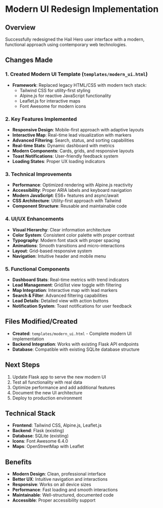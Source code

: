# Modern UI Redesign Implementation

## Overview
Successfully redesigned the Hail Hero user interface with a modern, functional approach using contemporary web technologies.

## Changes Made

### 1. Created Modern UI Template (`templates/modern_ui.html`)
- **Framework**: Replaced legacy HTML/CSS with modern tech stack:
  - Tailwind CSS for utility-first styling
  - Alpine.js for reactive JavaScript functionality
  - Leaflet.js for interactive maps
  - Font Awesome for modern icons

### 2. Key Features Implemented
- **Responsive Design**: Mobile-first approach with adaptive layouts
- **Interactive Map**: Real-time lead visualization with markers
- **Advanced Filtering**: Search, status, and sorting capabilities
- **Real-time Stats**: Dynamic dashboard with metrics
- **Modern Components**: Cards, grids, and responsive layouts
- **Toast Notifications**: User-friendly feedback system
- **Loading States**: Proper UX loading indicators

### 3. Technical Improvements
- **Performance**: Optimized rendering with Alpine.js reactivity
- **Accessibility**: Proper ARIA labels and keyboard navigation
- **Modern JavaScript**: ES6+ features and async/await
- **CSS Architecture**: Utility-first approach with Tailwind
- **Component Structure**: Reusable and maintainable code

### 4. UI/UX Enhancements
- **Visual Hierarchy**: Clear information architecture
- **Color System**: Consistent color palette with proper contrast
- **Typography**: Modern font stack with proper spacing
- **Animations**: Smooth transitions and micro-interactions
- **Layout**: Grid-based responsive system
- **Navigation**: Intuitive header and mobile menu

### 5. Functional Components
- **Dashboard Stats**: Real-time metrics with trend indicators
- **Lead Management**: Grid/list view toggle with filtering
- **Map Integration**: Interactive map with lead markers
- **Search & Filter**: Advanced filtering capabilities
- **Lead Details**: Detailed view with action buttons
- **Notification System**: Toast notifications for user feedback

## Files Modified/Created
- **Created**: `templates/modern_ui.html` - Complete modern UI implementation
- **Backend Integration**: Works with existing Flask API endpoints
- **Database**: Compatible with existing SQLite database structure

## Next Steps
1. Update Flask app to serve the new modern UI
2. Test all functionality with real data
3. Optimize performance and add additional features
4. Document the new UI architecture
5. Deploy to production environment

## Technical Stack
- **Frontend**: Tailwind CSS, Alpine.js, Leaflet.js
- **Backend**: Flask (existing)
- **Database**: SQLite (existing)
- **Icons**: Font Awesome 6.4.0
- **Maps**: OpenStreetMap with Leaflet

## Benefits
- **Modern Design**: Clean, professional interface
- **Better UX**: Intuitive navigation and interactions
- **Responsive**: Works on all device sizes
- **Performance**: Fast loading and smooth interactions
- **Maintainable**: Well-structured, documented code
- **Accessible**: Proper accessibility support